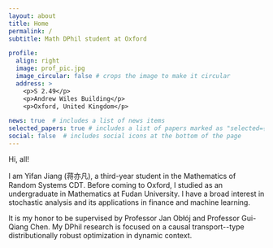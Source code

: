 ```yaml
---
layout: about
title: Home
permalink: /
subtitle: Math DPhil student at Oxford

profile:
  align: right
  image: prof_pic.jpg
  image_circular: false # crops the image to make it circular
  address: >
    <p>S 2.49</p>
    <p>Andrew Wiles Building</p>
    <p>Oxford, United Kingdom</p>

news: true  # includes a list of news items
selected_papers: true # includes a list of papers marked as "selected={true}"
social: false  # includes social icons at the bottom of the page
---
```


Hi, all!

I am Yifan Jiang (蒋亦凡), a third-year student in the Mathematics of Random Systems CDT.
Before coming to Oxford, I studied as an undergraduate in Mathematics at Fudan University.
I have a broad interest in stochastic analysis and its applications in finance and machine learning.

It is my honor to be supervised by Professor Jan Obłój and Professor Gui-Qiang Chen.
My DPhil research is focused on a causal transport--type distributionally robust optimization in dynamic context.
